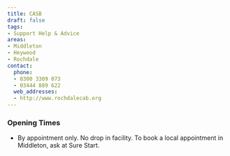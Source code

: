 ```yaml
---
title: CASB
draft: false
tags:
- Support Help & Advice
areas:
- Middleton
- Heywood
- Rochdale
contact:
  phone:
  - 0300 3309 073
  - 03444 889 622
  web_addresses:
  - http://www.rochdalecab.org
---
```


### Opening Times
* By appointment only.  No drop in facility. To book a local appointment in Middleton, ask at Sure Start.


